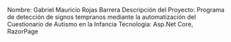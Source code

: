 Nombre: Gabriel Mauricio Rojas Barrera
Descripción del Proyecto: Programa de detección de signos tempranos mediante la automatización del Cuestionario de Autismo en la Infancia
Tecnologia: Asp.Net Core, RazorPage
